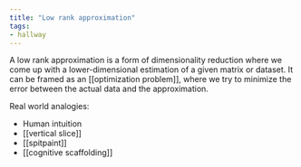 ```yaml
---
title: "Low rank approximation"
tags:
- hallway
---
```


A low rank approximation is a form of dimensionality reduction where we come up with a lower-dimensional estimation of a given matrix or dataset. It can be framed as an [[optimization problem]], where we try to minimize the error between the actual data and the approximation. 

Real world analogies:
- Human intuition
- [[vertical slice]]
- [[spitpaint]]
- [[cognitive scaffolding]]